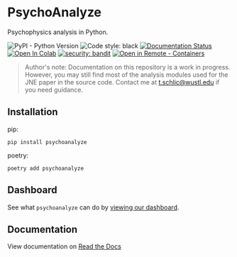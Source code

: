 # PsychoAnalyze

Psychophysics analysis in Python.

![PyPI - Python Version](https://img.shields.io/pypi/pyversions/psychoanalyze) 
![Code style: black](https://img.shields.io/badge/code%20style-black-000000.svg)
[![Documentation Status](https://readthedocs.org/projects/psychoanalyze/badge/?version=latest)](https://psychoanalyze.readthedocs.io/en/latest/?badge=latest)
[![Open In Colab](https://colab.research.google.com/assets/colab-badge.svg)]()
[![security: bandit](https://img.shields.io/badge/security-bandit-yellow.svg)](https://github.com/PyCQA/bandit)
[![Open in Remote - Containers](https://img.shields.io/static/v1?label=Remote%20-%20Containers&message=Open&color=blue&logo=visualstudiocode)](https://vscode.dev/redirect?url=vscode://ms-vscode-remote.remote-containers/cloneInVolume?url=https://github.com/psychoanalyze/psychoanalyze)

> Author's note: Documentation on this repository is a work in progress. However, you may still find most of the analysis modules used for the JNE paper in the source code. Contact me at t.schlic@wustl.edu if you need guidance.

## Installation
pip:
```console
pip install psychoanalyze
```
poetry:
```console
poetry add psychoanalyze
```

## Dashboard
See what `psychoanalyze` can do by [viewing our dashboard](https://psychoanalyze-io.herokuapp.com/).

## Documentation
View documentation on [Read the Docs](https://psychoanalyze.readthedocs.io/en/latest/)
